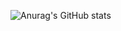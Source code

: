 ![Anurag's GitHub stats](https://github-readme-stats.vercel.app/api?username=TennhoSama&show_icons=true&theme=cobalt)
